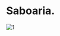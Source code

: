 # Saboaria.
![1](https://user-images.githubusercontent.com/113063708/235810947-c3ecf512-d355-4b36-95b9-4be7712e49fb.png)
